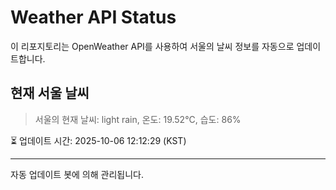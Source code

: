 
# Weather API Status

이 리포지토리는 OpenWeather API를 사용하여 서울의 날씨 정보를 자동으로 업데이트합니다.

## 현재 서울 날씨
> 서울의 현재 날씨: light rain, 온도: 19.52°C, 습도: 86%

⏳ 업데이트 시간: 2025-10-06 12:12:29 (KST)

---
자동 업데이트 봇에 의해 관리됩니다.
